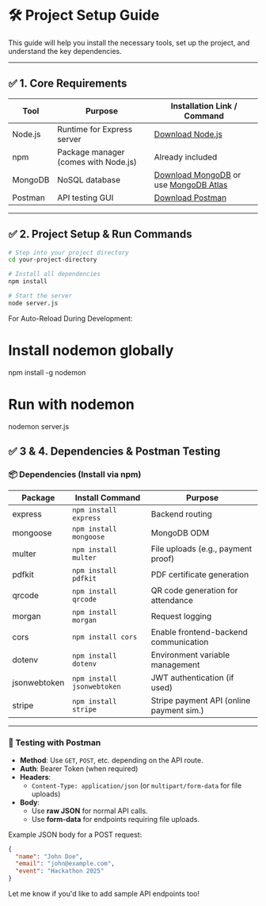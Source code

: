 # 🛠️ Project Setup Guide

This guide will help you install the necessary tools, set up the project, and understand the key dependencies.

---

## ✅ 1. Core Requirements

| Tool       | Purpose                                        | Installation Link / Command                                      |
|------------|------------------------------------------------|------------------------------------------------------------------|
| Node.js    | Runtime for Express server                     | [Download Node.js](https://nodejs.org)                           |
| npm        | Package manager (comes with Node.js)           | Already included                                                 |
| MongoDB    | NoSQL database                                 | [Download MongoDB](https://www.mongodb.com/try/download/community) or use [MongoDB Atlas](https://www.mongodb.com/cloud/atlas) |
| Postman    | API testing GUI                                | [Download Postman](https://www.postman.com/downloads)            |

---

## ✅ 2. Project Setup & Run Commands

```bash
# Step into your project directory
cd your-project-directory

# Install all dependencies
npm install

# Start the server
node server.js
```

For Auto-Reload During Development:

# Install nodemon globally
npm install -g nodemon

# Run with nodemon
nodemon server.js

## ✅ 3 & 4. Dependencies & Postman Testing

### 📦 Dependencies (Install via npm)

| Package        | Install Command              | Purpose                                  |
|----------------|------------------------------|------------------------------------------|
| express        | `npm install express`        | Backend routing                          |
| mongoose       | `npm install mongoose`       | MongoDB ODM                              |
| multer         | `npm install multer`         | File uploads (e.g., payment proof)       |
| pdfkit         | `npm install pdfkit`         | PDF certificate generation               |
| qrcode         | `npm install qrcode`         | QR code generation for attendance        |
| morgan         | `npm install morgan`         | Request logging                          |
| cors           | `npm install cors`           | Enable frontend-backend communication    |
| dotenv         | `npm install dotenv`         | Environment variable management          |
| jsonwebtoken   | `npm install jsonwebtoken`   | JWT authentication (if used)             |
| stripe         | `npm install stripe`         | Stripe payment API (online payment sim.) |

---

### 🔬 Testing with Postman

- **Method**: Use `GET`, `POST`, etc. depending on the API route.
- **Auth**: Bearer Token (when required)
- **Headers**:
  - `Content-Type: application/json` (or `multipart/form-data` for file uploads)
- **Body**:
  - Use **raw JSON** for normal API calls.
  - Use **form-data** for endpoints requiring file uploads.

Example JSON body for a POST request:
```json
{
  "name": "John Doe",
  "email": "john@example.com",
  "event": "Hackathon 2025"
}
```


Let me know if you'd like to add sample API endpoints too!
